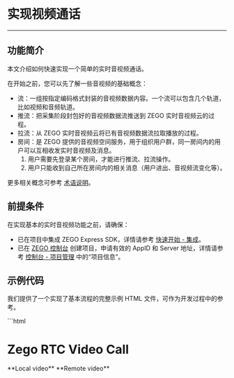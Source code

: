 # 实现视频通话

---

## 功能简介


本文介绍如何快速实现一个简单的实时音视频通话。

在开始之前，您可以先了解一些音视频的基础概念：

- 流：一组按指定编码格式封装的音视频数据内容。一个流可以包含几个轨道，比如视频和音频轨道。
- 推流：把采集阶段封包好的音视频数据流推送到 ZEGO 实时音视频云的过程。
- 拉流：从 ZEGO 实时音视频云将已有音视频数据流拉取播放的过程。
- 房间：是 ZEGO 提供的音视频空间服务，用于组织用户群，同一房间内的用户可以互相收发实时音视频及消息。
    1. 用户需要先登录某个房间，才能进行推流、拉流操作。
    2. 用户只能收到自己所在房间内的相关消息（用户进出、音视频流变化等）。

更多相关概念可参考 [术语说明](/glossary/term-explanation)。

## 前提条件

在实现基本的实时音视频功能之前，请确保：
- 已在项目中集成 ZEGO Express SDK，详情请参考 [快速开始 - 集成](/real-time-video-web/quick-start/integrating-sdk)。
- 已在 [ZEGO 控制台](https://console.zego.im) 创建项目，申请有效的 AppID 和 Server 地址，详情请参考 [控制台 - 项目管理](/console/project-info) 中的“项目信息”。


## 示例代码

我们提供了一个实现了基本流程的完整示例 HTML 文件，可作为开发过程中的参考。

<Accordion title="完整示例 HTML" defaultOpen="false">
```html
<!DOCTYPE html>
<html>

<head>
    <meta charset="UTF-8">
    <title>Zego Express Video Call</title>
    <!-- 此处需要改成正确的 SDK 版本号 -->
    <script src="ZegoExpressWebRTC-x.x.x.js"></script>

</head>

<body>
    <h1>
        Zego RTC Video Call
    </h1>
    <div class="video-wrapper">
        **Local video**
        **Remote video**
        <div id="local-video"></div>
        <div id="remote-video"></div>
    </div>
    <script>
        // 项目唯一标识 AppID，Number 类型，请从 ZEGO 控制台获取
        let appID = 0
        // 接入服务器地址 Server，String 类型，请从 ZEGO 控制台获取（获取方式请参考上文“前提条件”）
        let server = ""

        // 初始化实例
        const zg = new ZegoExpressEngine(appID, server);
        zg.setDebugVerbose(false)
        // 房间状态更新回调
        // 此处在登录房间成功后，立即进行推流。在实现具体业务时，您可选择其他时机进行推流，只要保证当前房间连接状态是连接成功的即可。
        // 房间状态更新回调
        zg.on('roomStateChanged', async (roomID, reason, errorCode, extendedData) => {
            if (reason == 'LOGINED') {
                console.log("与房间连接成功，只有当房间状态是连接成功时，才能进行推流、拉流等操作。")
            }
        })

        zg.on('roomUserUpdate', (roomID, updateType, userList) => {
            // 其他用户进出房间的通知
        });

        zg.on('roomStreamUpdate', async (roomID, updateType, streamList, extendedData) => {
            // 房间内其他用户音视频流变化的通知
            if (updateType == 'ADD') {
                // 流新增，开始拉流
                // 此处演示拉取流新增的列表中第一条流的音视频
                const streamID = streamList[0].streamID;
                // streamList 中有对应流的 streamID
                const remoteStream = await zg.startPlayingStream(streamID);
                // 创建媒体流播放组件
                const remoteView = zg.createRemoteStreamView(remoteStream);
                remoteView.play("remote-video", {enableAutoplayDialog:true});

            } else if (updateType == 'DELETE') {
                // 流删除，通过流删除列表 streamList 中每个流的 streamID 进行停止拉流。
                const streamID = streamList[0].streamID;
                zg.stopPlayingStream(streamID)
            }
        });

        // 登录房间，成功则返回 true
        // userUpdate 设置为 true 才能收到 roomUserUpdate 回调。
        let userID = "user1"; // userID 用户自己设置，必须保证全局唯一
        let userName = "user1";// userName 用户自己设置，没有唯一性要求，非必填
        let roomID = "123"; // roomID 用户自己设置，必须保证全局唯一
        // token 由用户自己的服务端生成，为了更快跑通流程，可以通过 ZEGO 控制台 https://console.zego.im/ 获取临时的音视频 token，token 为字符串
        let token = ``;

        zg.loginRoom(roomID, token, { userID, userName: userID }, { userUpdate: true }).then(async result => {
            if (result == true) {
                console.log("login success");
                // 与房间连接成功，只有当房间状态是连接成功时，才能进行推流、拉流等操作。
                // 创建流、预览
                // 调用 createZegoStream 接口后，需要等待 ZEGO 服务器返回流媒体对象才能执行后续操作
                const localStream = await zg.createZegoStream();
                // 预览画面
                localStream.playVideo(document.querySelector("#local-video"), {enableAutoplayDialog:true});
                // 开始推流，将自己的音视频流推送到 ZEGO 音视频云，此处 streamID 由用户定义，需全局唯一
                let streamID = new Date().getTime().toString();
                zg.startPublishingStream(streamID, localStream)
            }
        });
        // // 登录房间的第二种写法
        // (async function main(){
        //     await zg.loginRoom(roomID, token, { userID, userName: userID }, { userUpdate: true })
        // })()
    </script>
</body>

</html>
```
</Accordion>


## 实现流程

以用户 A 拉取用户 B 的流为例，一次简单的实时音视频通话主要流程如下：

1. 用户 A 创建实例，登录房间。（登录成功后，可预览自己的画面并推流。）
2. 用户 B 创建实例，登录同一个房间。登录成功后，用户 B 开始推流，此时 SDK 会触发 [roomStreamUpdate ](https://doc-zh.zego.im/article/api?doc=Express_Video_SDK_API~javascript_web~interface~ZegoRTCEvent#room-stream-update) 回调，表示房间内有流的变化。
3. 用户 A 可通过监听 [roomStreamUpdate ](https://doc-zh.zego.im/article/api?doc=Express_Video_SDK_API~javascript_web~interface~ZegoRTCEvent#room-stream-update) 回调，当回调通知有流新增时，获取用户 B 的流 ID，来拉取播放用户 B 刚刚推送的流。

<Frame width="512" height="auto" caption=""><img src="https://doc-media.zego.im/sdk-doc/Pics/Common/ZegoExpressEngine/common_usage_zh_Web.png" /></Frame>



### 创建界面

为方便实现基本的实时音视频功能，您可参考下图实现一个简单的页面。

<Frame width="512" height="auto" caption="">
  <img src="https://doc-media.zego.im/sdk-doc/Pics/QuickStart/express_quickstart_video_call_pc.png" />
</Frame>


<a id="CreateEngine"> </a>

### 创建引擎并监听回调

1. 创建并初始化一个 [ZegoExpressEngine ](https://doc-zh.zego.im/article/api?doc=Express_Video_SDK_API~javascript_web~class~ZegoExpressEngine) 的实例，将您项目的 AppID 传入参数 “appID”，Server 传入参数 “server”。

<Warning title="注意">


  ZegoExpressEngine 的实例不能被框架以响应式的方式处理，否则会发生不可预测的问题。例如，Vue3 框架上可以通过 Vue3 的 markRaw 接口标记 SDK 实例，避免被转为代理。

</Warning>



2. SDK 提供如房间连接状态、音视频流变化、用户进出等通知回调。创建引擎后，您可以通过引擎实例的[on](https://doc-zh.zego.im/article/api?doc=Express_Video_SDK_API~javascript_web~class~ZegoExpressEngine#on)方法注册回调。

<Warning title="注意">


  为避免错过事件通知，建议在创建引擎后立即注册回调

</Warning>



  ```javascript
  // 项目唯一标识 AppID，Number 类型，请从 ZEGO 控制台获取
  let appID = ;
  // 接入服务器地址 Server，String 类型，请从 ZEGO 控制台获取（获取方式请参考上文“前提条件”）
  let server = "";

  // 初始化实例
  const zg = new ZegoExpressEngine(appID, server);

  // 房间状态更新回调
  zg.on('roomStateChanged', (roomID, reason, errorCode, extendData) => {
      if (reason == 'LOGINING') {
          // 登录中
      } else if (reason == 'LOGINED') {
          // 登录成功
          //只有当房间状态是登录成功或重连成功时，推流（startPublishingStream）、拉流（startPlayingStream）才能正常收发音视频
          //将自己的音视频流推送到 ZEGO 音视频云
      } else if (reason == 'LOGIN_FAILED') {
          // 登录失败
      } else if (reason == 'RECONNECTING') {
          // 重连中
      } else if (reason == 'RECONNECTED') {
          // 重连成功
      } else if (reason == 'RECONNECT_FAILED') {
          // 重连失败
      } else if (reason == 'KICKOUT') {
          // 被踢出房间
      } else if (reason == 'LOGOUT') {
          // 登出成功
      } else if (reason == 'LOGOUT_FAILED') {
          // 登出失败
      }
  });

  //房间内其他用户进出房间的通知
  //只有调用 loginRoom 登录房间时传入 ZegoRoomConfig，且 ZegoRoomConfig 的 userUpdate 参数为 “true” 时，用户才能收到 roomUserUpdate回调。
  zg.on('roomUserUpdate', (roomID, updateType, userList) => {
      if (updateType == 'ADD') {
          for (var i = 0; i < userList.length; i++) {
              console.log(userList[i]['userID'], '加入了房间：', roomID)
          }
      } else if (updateType == 'DELETE') {
          for (var i = 0; i < userList.length; i++) {
              console.log(userList[i]['userID'], '退出了房间：', roomID)
          }
      }
  });

  zg.on('roomStreamUpdate', async (roomID, updateType, streamList, extendedData) => {
      // 房间内其他用户音视频流变化的通知
  });
  ```



<Accordion title="常用通知回调" defaultOpen="false">
```javascript
// 房间连接状态更新回调
// 本地调用 loginRoom 加入房间时，您可通过监听 roomStateChanged 回调实时监控自己在本房间内的连接状态。
zg.on('roomStateChanged', (roomID, reason, errorCode, extendData) => {
    if (reason == 'LOGINING') {
        // 登录中
    } else if (reason == 'LOGINED') {
        // 登录成功
        //只有当房间状态是登录成功或重连成功时，推流（startPublishingStream）、拉流（startPlayingStream）才能正常收发音视频
        //将自己的音视频流推送到 ZEGO 音视频云
    } else if (reason == 'LOGIN_FAILED') {
        // 登录失败
    } else if (reason == 'RECONNECTING') {
        // 重连中
    } else if (reason == 'RECONNECTED') {
        // 重连成功
    } else if (reason == 'RECONNECT_FAILED') {
        // 重连失败
    } else if (reason == 'KICKOUT') {
        // 被踢出房间
    } else if (reason == 'LOGOUT') {
        // 登出成功
    } else if (reason == 'LOGOUT_FAILED') {
        // 登出失败
    }
});

//房间内其他用户推送的音视频流新增/减少的通知
//自己推送的流不能在这里接收到通知
zg.on('roomStreamUpdate', async (roomID, updateType, streamList, extendedData) => {
    if (updateType == 'ADD') {
        // 流新增
        for (var i = 0; i < streamList.length; i++) {
            console.log('房间',roomID,'内新增了流：', streamList[i]['streamID'])
        }
        const message = "其他用户的视频流streamID: " + streamID.toString();
    } else if (updateType == 'DELETE') {
        // 流删除
        for (var i = 0; i < streamList.length; i++) {
            console.log('房间',roomID,'内减少了流：', streamList[i]['streamID'])
        }
    }
});

//房间内其他用户进出房间的通知
//只有调用 loginRoom 登录房间时传入 ZegoRoomConfig，且 ZegoRoomConfig 的 userUpdate 参数为 “true” 时，用户才能收到 roomUserUpdate回调。
zg.on('roomUserUpdate', (roomID, updateType, userList) => {
    if (updateType == 'ADD') {
        for (var i = 0; i < userList.length; i++) {
            console.log(userList[i]['userID'], '加入了房间：', roomID)
        }
    } else if (updateType == 'DELETE') {
        for (var i = 0; i < userList.length; i++) {
            console.log(userList[i]['userID'], '退出了房间：', roomID)
        }
    }
});

//用户推送音视频流的状态通知
//用户推送音视频流的状态发生变更时，会收到该回调。如果网络中断导致推流异常，SDK 在重试推流的同时也会通知状态变化。
zg.on('publisherStateUpdate', result => {
    // 推流状态更新回调
    var state = result['state']
    var streamID = result['streamID']
    var errorCode = result['errorCode']
    var extendedData = result['extendedData']
    if (state == 'PUBLISHING') {
        console.log('成功推送音视频流：', streamID);
    } else if (state == 'NO_PUBLISH') {
        console.log('未推送音视频流');
    } else if (state == 'PUBLISH_REQUESTING') {
        console.log('请求推送音视频流：', streamID);
    }
    console.log('错误码:', errorCode,' 额外信息:', extendedData)
})

//推流质量回调。
//成功推流后，您会定时收到回调音视频流质量数据（如分辨率、帧率、码率等）。
zg.on('publishQualityUpdate', (streamID, stats) => {
    // 推流质量回调
    console.log('流质量回调')
})

//用户拉取音视频流的状态通知
//用户拉取音视频流的状态发生变更时，会收到该回调。如果网络中断导致拉流异常，SDK 会自动进行重试。
zg.on('playerStateUpdate', result => {
    // 拉流状态更新回调
    var state = result['state']
    var streamID = result['streamID']
    var errorCode = result['errorCode']
    var extendedData = result['extendedData']
    if (state == 'PLAYING') {
        console.log('成功拉取音视频流：', streamID);
    } else if (state == 'NO_PLAY') {
        console.log('未拉取音视频流');
    } else if (state == 'PLAY_REQUESTING') {
        console.log('请求拉取音视频流：', streamID);
    }
    console.log('错误码:', errorCode,' 额外信息:', extendedData)
})

//拉取音视频流时的质量回调。
//成功拉流后，您会定时收到拉取音视频流时的质量数据通知（如分辨率、帧率、码率等）。
zg.on('playQualityUpdate', (streamID,stats) => {
    // 拉流质量回调
})

//收到广播消息的通知
zg.on('IMRecvBroadcastMessage', (roomID, chatData) => {
    console.log('广播消息IMRecvBroadcastMessage', roomID, chatData[0].message);
    alert(chatData[0].message)
});

//收到弹幕消息的通知
zg.on('IMRecvBarrageMessage', (roomID, chatData) => {
    console.log('弹幕消息IMRecvBroadcastMessage', roomID, chatData[0].message);
    alert(chatData[0].message)
});

//收到自定义信令消息的通知
zg.on('IMRecvCustomCommand', (roomID, fromUser, command) => {
    console.log('自定义消息IMRecvCustomCommand', roomID, fromUser, command);
    alert(command)
});
```
</Accordion>

### 检测兼容性

考虑到不同的浏览器对 WebRTC 的兼容性不同，在实现推拉流功能之前，您需要检测浏览器能否正常运行 WebRTC。

您可以调用 [checkSystemRequirements](https://doc-zh.zego.im/article/api?doc=Express_Video_SDK_API~javascript_web~class~ZegoExpressEngine#check-system-requirements) 接口检测浏览器的兼容性，检测结果的含义，请参考 [ZegoCapabilityDetection](https://doc-zh.zego.im/article/api?doc=Express_Video_SDK_API~javascript_web~interface~ZegoCapabilityDetection) 接口下的参数描述。

```js
const result = await zg.checkSystemRequirements();
// 返回的 result 为兼容性检测结果。 webRTC 为 true 时表示支持 webRTC，其他属性含义可以参考接口 API 文档。
console.log(result);
// {
//   webRTC: true,
//   customCapture: true,
//   camera: true,
//   microphone: true,
//   videoCodec: { H264: true, H265: false, VP8: true, VP9: true },
//   screenSharing: true,
//   errInfo: {}
// }
```

您还可以通过 ZEGO 提供的 [在线检测工具](https://zegodev.github.io/zego-express-webrtc-sample/webrtcCheck/index.html)，在需要检测的浏览器中打开，直接检测浏览器的兼容性。请参考 [浏览器兼容性和已知问题](/real-time-video-web/introduction/browser-restrictions) 获取 SDK 支持的浏览器兼容版本。

<a id="createroom"></a>

### 登录房间

**1. 生成 Token**

登录房间需要用于验证身份的 Token，开发者可直接在 [ZEGO 控制台](https://console.zego.im/dashboard)获取临时 Token（有效期为 24 小时）来使用，详情请参考 [控制台 - 项目管理](/console/project-info) 中的 “项目信息”。

<Note title="说明">


临时 Token 仅供调试，正式上线前，请从开发者的业务服务器生成 Token，详情可参考 [使用 Token 鉴权](/real-time-video-web/communication/using-token-authentication)。

</Note>



**2. 登录房间**

调用 [loginRoom ](https://doc-zh.zego.im/article/api?doc=Express_Video_SDK_API~javascript_web~class~ZegoExpressEngine#login-room) 接口，传入房间 ID 参数 “roomID”、“token” 和用户参数 “user”，根据实际情况传入参数 “config”，登录房间。如果房间不存在，调用该接口时会创建并登录此房间。

<Warning title="注意">


- “roomID”、“userID” 和 “userName” 参数的取值都为自定义，其中“userName”非必填。
- “roomID” 和 “userID” 都必须唯一，建议开发者将 “userID” 设置为一个有意义的值，可将其与自己的业务账号系统进行关联。
- “userID” 必须与生成 token 时传入的 userID 保持一致，否则登录失败。
- 只有调用 [loginRoom](https://doc-zh.zego.im/article/api?doc=Express_Video_SDK_API~javascript_web~class~ZegoExpressEngine#login-room) 接口登录房间时传入 [ZegoRoomConfig](https://doc-zh.zego.im/article/api?doc=Express_Video_SDK_API~javascript_web~interface~ZegoRoomConfig) 配置，且 “userUpdate” 参数取值为 “true” 时，用户才能收到 [roomUserUpdate](https://doc-zh.zego.im/article/api?doc=Express_Video_SDK_API~javascript_web~interface~ZegoRTMEvent#room-user-update) 回调。

</Warning>



```javascript
// “roomID”、“userID” 和 “userName” 参数的取值需要根据实际情况填写。
// 登录房间，成功则返回 true。
// userUpdate 设置为 true 才能收到 roomUserUpdate 回调。
let userID = "0001";
let userName = "user0001";
let roomID = "0001";
let token = ;
// 为避免错过任何通知，您需要在登录房间前先监听用户加入/退出房间、房间连接状态变更、推流状态变更等回调。
zg.on('roomStateChanged', async (roomID, reason, errorCode, extendedData) => {

})
zg.loginRoom(roomID, token, { userID: userID, userName: userName }, { userUpdate: true }).then(result => {
     if (result == true) {
        console.log("login success")
     }
});
```

您可以监听 [roomStateChanged](https://doc-zh.zego.im/article/api?doc=Express_Video_SDK_API~javascript_web~interface~ZegoRTMEvent#room-state-changed) 回调实时监控自己与房间的连接状态。只有当房间状态是连接成功时，才能进行推流、拉流等操作。如果登录房间失败，可参考 [错误码](https://doc-zh.zego.im/article/4381) 进行操作。

<a id="publishingStream"></a>

### 预览自己的画面，并推送到 ZEGO 音视频云

1. 创建流并预览自己的画面

<Note title="说明">


无论是否调用预览，都可以将自己的音视频流推送到 ZEGO 音视频云。

</Note>




开始推流前需要创建本端的音视频流，调用 [createZegoStream](https://doc-zh.zego.im/article/api?doc=Express_Video_SDK_API~javascript_web~class~ZegoExpressEngine#create-zego-stream) 接口获取 [ZegoLocalStream](https://doc-zh.zego.im/article/api?doc=Express_Video_SDK_API~javascript_web~class~ZegoLocalStream) 实例对象 localStream，默认会采集摄像头画面和麦克风声音。

通过 localStream 的 [playVideo](https://doc-zh.zego.im/article/api?doc=Express_Video_SDK_API~javascript_web~class~ZegoStreamView#play-video)、[playAudio](https://doc-zh.zego.im/article/api?doc=Express_Video_SDK_API~javascript_web~class~ZegoStreamView#play-audio) 接口，创建本地媒体流播放组件，播放待推送或者已经成功推流的音视频。

2. 需等待 [createZegoStream](https://doc-zh.zego.im/article/api?doc=Express_Video_SDK_API~javascript_web~class~ZegoExpressEngine#create-zego-stream) 接口返回 [ZegoLocalStream](https://doc-zh.zego.im/article/api?doc=Express_Video_SDK_API~javascript_web~class~ZegoLocalStream) 实例对象 localStream 后，再将自己的音视频流推送到 ZEGO 音视频云。

调用 [startPublishingStream](https://doc-zh.zego.im/article/api?doc=Express_Video_SDK_API~javascript_web~class~ZegoExpressEngine#start-publishing-stream) 接口，传入 “streamID” 和创建流得到的流对象 “localStream”，向远端用户发送本端的音视频流。

<Note title="说明">


- “streamID” 由您本地生成，但是需要保证同一个 AppID 下，“streamID” 全局唯一。如果同一个 AppID 下，不同用户各推了一条 “streamID” 相同的流，会导致后推流的用户推流失败。
- 如果您需要与其它平台互通、或使用 [转推 CDN 功能](/real-time-video-web/live-streaming/using-cdn-for-live-streaming)，请将视频编码格式设置为 H.264，详情请参考 [设置视频编码属性](/real-time-video-web/video/set-video-encoding-attributes)。

</Note>




```javascript
// 此处在登录房间成功后，立即进行推流。在实现具体业务时，您可选择其他时机进行推流，只要保证当前房间连接状态是连接成功的即可。

zg.loginRoom(roomID, token, { userID, userName: userID }, { userUpdate: true }).then(async result => {
     if (result == true) {
        console.log("login success")
        // 创建流、预览
        // 调用 createZegoStream 接口后，需要等待 ZEGO 服务器返回 ZegoLocalStream 实例对象才能执行后续操作
        const localStream = await zg.createZegoStream();

        // 预览画面，将播放组件挂载到页面，"local-video" 为组件容器 <div> 元素的 id 。
        localStream.playVideo(document.querySelector("#local-video"));

        // 开始推流，将自己的音视频流推送到 ZEGO 音视频云
        let streamID = new Date().getTime().toString();
        zg.startPublishingStream(streamID, localStream)
     }
});
```

（可选）设置音视频采集参数

<Accordion title="通过属性设置相关采集参数" defaultOpen="false">
可根据需要通过 [createZegoStream](https://doc-zh.zego.im/article/api?doc=Express_Video_SDK_API~javascript_web~class~ZegoExpressEngine#create-zego-stream) 接口中的如下属性设置音视频相关采集参数，详情可参考 [自定义视频采集](/real-time-video-web/video/custom-video-capture)：

- [camera](https://doc-zh.zego.im/article/api?doc=Express_Video_SDK_API~javascript_web~interface~ZegoStreamOptions#camera)：摄像头麦克风采集流相关配置

- [screen](https://doc-zh.zego.im/article/api?doc=Express_Video_SDK_API~javascript_web~interface~ZegoStreamOptions#screen)：屏幕捕捉采集流相关配置

- [custom](https://doc-zh.zego.im/article/api?doc=Express_Video_SDK_API~javascript_web~interface~ZegoStreamOptions#custom)：第三方流采集相关配置
</Accordion>



### 拉取其他用户的音视频

进行视频通话时，我们需要拉取到其他用户的音视频。

房间内有其他用户加入时，SDK 会触发 [roomStreamUpdate](https://doc-zh.zego.im/article/api?doc=Express_Video_SDK_API~javascript_web~interface~ZegoRTCEvent#room-stream-update) 回调，通知房间内有流新增，基于此可获取其他用户的 “streamID”。此时，调用 [startPlayingStream](https://doc-zh.zego.im/article/api?doc=Express_Video_SDK_API~javascript_web~class~ZegoExpressEngine#start-playing-stream) 接口根据传入的其他用户的 “streamID”，拉取远端已推送到 ZEGO 服务器的音视频画面。若需要从 CDN 拉流，可参考 [使用 CDN 直播](/real-time-video-web/live-streaming/using-cdn-for-live-streaming)。

<Warning title="注意">


推荐用 [createRemoteStreamView](https://doc-zh.zego.im/article/api?doc=Express_Video_SDK_API~javascript_web~class~ZegoExpressEngine#create-remote-stream-view) 播放媒体流，不建议使用 audio或 video 标签播放媒体流。

</Warning>






```javascript
// 流状态更新回调
zg.on('roomStreamUpdate', async (roomID, updateType, streamList, extendedData) => {
    // 当 updateType 为 ADD 时，代表有音视频流新增，此时可以调用 startPlayingStream 接口拉取播放该音视频流
    if (updateType == 'ADD') {
        // 流新增，开始拉流
        // 这里为了使示例代码更加简洁，我们只拉取新增的音视频流列表中第的第一条流，在实际的业务中，建议开发者循环遍历 streamList ，拉取每一条音视频流
        const streamID = streamList[0].streamID;
        // streamList 中有对应流的 streamID
        const remoteStream = await zg.startPlayingStream(streamID);

        // 创建媒体流播放组件对象，用于播放远端媒体流 。
        const remoteView = zg.createRemoteStreamView(remoteStream);
        // 将播放组件挂载到页面，"remote-video" 为组件容器 <div> 元素的 id 。
        remoteView.play("remote-video");

    } else if (updateType == 'DELETE') {
        // 流删除，停止拉流
    }
});
```

<Warning title="注意">


- 部分浏览器因自动播放限制策略问题，使用 [ZegoStreamView](https://doc-zh.zego.im/article/api?doc=Express_Video_SDK_API~javascript_web~class~ZegoStreamView) 媒体流播放组件进行播放媒体流可能受阻，SDK 默认会在界面上弹窗提示恢复播放。
- 您可以将 ZegoStreamView.play() 方法的第二个参数 options.enableAutoplayDialog 设置为 false 关闭自动弹窗，通过在 [autoplayFailed](https://doc-zh.zego.im/article/api?doc=Express_Video_SDK_API~javascript_web~interface~ZegoLocalStreamEvent#autoplay-failed) 事件回调中，在页面上显示一个按钮，引导用户点击恢复播放。

</Warning>




至此，您已经成功实现了简单的实时音视频通话，可在浏览器中打开 "index.html"，体验实时音视频功能。

### 在线测试推拉流功能

在真机中运行项目，运行成功后，可以看到本端视频画面。

为方便体验，ZEGO 提供了一个 [Web 端调试示例](https://zegodev.github.io/zego-express-webrtc-sample/assistDev/index.html)，在该页面下，输入相同的 AppID、RoomID，输入不同的 UserID、以及对应的 [Token](/console/development-assistance/temporary-token)，即可加入同一房间与真机设备互通。当成功开始音视频通话时，可以听到远端的音频，看到远端的视频画面。


### 停止音视频通话

**1. 停止推流、销毁流**

调用 [stopPublishingStream](https://doc-zh.zego.im/article/api?doc=Express_Video_SDK_API~javascript_web~class~ZegoExpressEngine#stop-publishing-stream) 接口停止向远端用户发送本端的音视频流。调用 [destroyStream](https://doc-zh.zego.im/article/api?doc=Express_Video_SDK_API~javascript_web~class~ZegoExpressEngine#destroy-stream) 接口销毁创建的流数据。


```javascript
// 根据本端 streamID 停止推流
zg.stopPublishingStream(streamID)
// localStream 是调用 createZegoStream 接口获取的 ZegoLocalStream 实例对象
zg.destroyStream(localStream)
```

**2. 停止拉流**

调用 [stopPlayingStream](https://doc-zh.zego.im/article/api?doc=Express_Video_SDK_API~javascript_web~class~ZegoExpressEngine#stop-playing-stream) 接口停止拉取远端推送的音视频流。

<Warning title="注意">


如果开发者通过 [roomStreamUpdate](https://doc-zh.zego.im/article/api?doc=Express_Video_SDK_API~javascript_web~interface~ZegoRTCEvent#room-stream-update) 回调收到了音视频流 “减少” 的通知，请及时调用 [stopPlayingStream ](https://doc-zh.zego.im/article/api?doc=Express_Video_SDK_API~javascript_web~class~ZegoExpressEngine#stop-playing-stream) 接口停止拉流，避免拉到空流、产生额外的成本；或者，开发者可以根据自己的业务需求，选择合适的时机，主动调用 [stopPlayingStream ](https://doc-zh.zego.im/article/api?doc=Express_Video_SDK_API~javascript_web~class~ZegoExpressEngine#stop-playing-stream) 接口停止拉流。

</Warning>



```javascript
// 流状态更新回调
zg.on('roomStreamUpdate', async (roomID, updateType, streamList, extendedData) => {
    if (updateType == 'ADD') {
        // 流新增，开始拉流
    } else if (updateType == 'DELETE') {
        // 流删除，通过流删除列表 streamList 中每个流的 streamID 进行停止拉流。
        const streamID = streamList[0].streamID;
        zg.stopPlayingStream(streamID)
    }
});
```

**3. 退出房间**

调用 [logoutRoom](https://doc-zh.zego.im/article/api?doc=Express_Video_SDK_API~javascript_web~class~ZegoExpressEngine#logout-room) 接口退出房间。

```javascript
zg.logoutRoom(roomID)
```

**4. 销毁引擎**

如果用户彻底不使用音视频功能时，可调用 [destroyEngine ](https://doc-zh.zego.im/article/api?doc=Express_Video_SDK_API~javascript_web~class~ZegoExpressEngine#destroy-engine) 接口销毁引擎，释放麦克风、摄像头、内存、CPU 等资源。

```javascript
zg.destroyEngine()
zg = null
```

以上整个推拉流过程的 API 调用时序可参考下图：

<Frame width="512" height="auto" caption=""><img src="https://doc-media.zego.im/sdk-doc/Pics/QuickStart/quickstart_uml_web_new1.png" /></Frame>


## 常见问题

**推流后，浏览器调试模式下 console 窗口频繁打印如下警告“Error: Failed to execute put on IDBObjectStore': #\<Object> could not be cloned.”是什么原因？**

ZegoExpressEngine 实例不能被框架以响应式的方式处理，否则将会报错。

## 相关文档
- [错误码文档](https://doc-zh.zego.im/article/4381)
- [如何设置和获取 SDK 的日志、堆栈信息？](https://doc-zh.zego.im/faq/express_sdkLog?product=ExpressVideo&platform=web)
- [移动端如何使用 ZEGO Express Web SDK？](https://doc-zh.zego.im/faq/web_mobile?product=ExpressVideo&platform=web)
- [如何处理 Web 平台直播过程中出现黑屏或无声？](https://doc-zh.zego.im/faq/web_blank?product=ExpressVideo&platform=web)
- [为什么我无法打开摄像头？](https://doc-zh.zego.im/faq/camera?product=ExpressVideo&platform=web)
